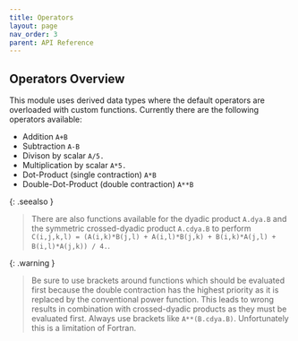 ```yaml
---
title: Operators
layout: page
nav_order: 3
parent: API Reference
---
```


## Operators Overview

This module uses derived data types where the default operators are overloaded with custom functions. Currently there are the following operators available:

- Addition `A+B`
- Subtraction `A-B`
- Divison by scalar `A/5.`
- Multiplication by scalar `A*5.`
- Dot-Product (single contraction) `A*B`
- Double-Dot-Product (double contraction) `A**B`

{: .seealso }
> There are also functions available for the dyadic product `A.dya.B` and the symmetric crossed-dyadic product `A.cdya.B` to perform `C(i,j,k,l) = (A(i,k)*B(j,l) + A(i,l)*B(j,k) + B(i,k)*A(j,l) + B(i,l)*A(j,k)) / 4.`.

{: .warning }
> Be sure to use brackets around functions which should be evaluated first because the double contraction has the highest priority as it is replaced by the conventional power function. This leads to wrong results in combination with crossed-dyadic products as they must be evaluated first. Always use brackets like `A**(B.cdya.B)`. Unfortunately this is a limitation of Fortran.

